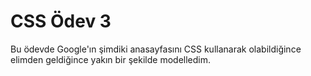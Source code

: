 # CSS Ödev 3
Bu ödevde Google'ın şimdiki anasayfasını CSS kullanarak olabildiğince elimden geldiğince yakın bir şekilde modelledim.
